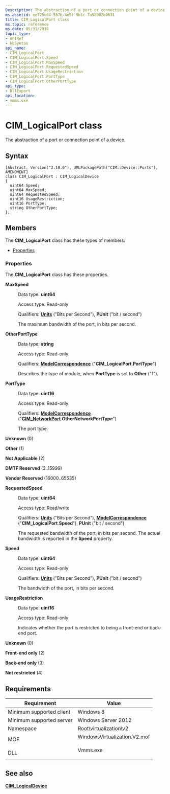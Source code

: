 ```yaml
---
Description: The abstraction of a port or connection point of a device.
ms.assetid: ee725c64-587b-4e5f-9b1c-7a58902b0631
title: CIM_LogicalPort class
ms.topic: reference
ms.date: 05/31/2018
topic_type: 
- APIRef
- kbSyntax
api_name: 
- CIM_LogicalPort
- CIM_LogicalPort.Speed
- CIM_LogicalPort.MaxSpeed
- CIM_LogicalPort.RequestedSpeed
- CIM_LogicalPort.UsageRestriction
- CIM_LogicalPort.PortType
- CIM_LogicalPort.OtherPortType
api_type: 
- DllExport
api_location: 
- vmms.exe
---
```


# CIM\_LogicalPort class

The abstraction of a port or connection point of a device.

## Syntax

``` syntax
[Abstract, Version("2.10.0"), UMLPackagePath("CIM::Device::Ports"), AMENDMENT]
class CIM_LogicalPort : CIM_LogicalDevice
{
  uint64 Speed;
  uint64 MaxSpeed;
  uint64 RequestedSpeed;
  uint16 UsageRestriction;
  uint16 PortType;
  string OtherPortType;
};
```

## Members

The **CIM\_LogicalPort** class has these types of members:

-   [Properties](#properties)

### Properties

The **CIM\_LogicalPort** class has these properties.

<dl> <dt>

**MaxSpeed**
</dt> <dd> <dl> <dt>

Data type: **uint64**
</dt> <dt>

Access type: Read-only
</dt> <dt>

Qualifiers: [**Units**](/windows/desktop/WmiSdk/standard-qualifiers) ("Bits per Second"), **PUnit** ("bit / second")
</dt> </dl>

The maximum bandwidth of the port, in bits per second.

</dd> <dt>

**OtherPortType**
</dt> <dd> <dl> <dt>

Data type: **string**
</dt> <dt>

Access type: Read-only
</dt> <dt>

Qualifiers: [**ModelCorrespondence**](/windows/desktop/WmiSdk/standard-qualifiers) ("**CIM\_LogicalPort**.**PortType**")
</dt> </dl>

Describes the type of module, when **PortType** is set to **Other** ("1").

</dd> <dt>

**PortType**
</dt> <dd> <dl> <dt>

Data type: **uint16**
</dt> <dt>

Access type: Read-only
</dt> <dt>

Qualifiers: [**ModelCorrespondence**](/windows/desktop/WmiSdk/standard-qualifiers) ("[**CIM\_NetworkPort**](cim-networkport.md).**OtherNetworkPortType**")
</dt> </dl>

The port type.

<dt>

<span id="Unknown"></span><span id="unknown"></span><span id="UNKNOWN"></span>

**Unknown** (0)


</dt> <dd></dd> <dt>

<span id="Other"></span><span id="other"></span><span id="OTHER"></span>

**Other** (1)


</dt> <dd></dd> <dt>

<span id="Not_Applicable"></span><span id="not_applicable"></span><span id="NOT_APPLICABLE"></span>

**Not Applicable** (2)


</dt> <dd></dd> <dt>

<span id="DMTF_Reserved"></span><span id="dmtf_reserved"></span><span id="DMTF_RESERVED"></span>

**DMTF Reserved** (3..15999)


</dt> <dd></dd> <dt>

<span id="Vendor_Reserved"></span><span id="vendor_reserved"></span><span id="VENDOR_RESERVED"></span>

**Vendor Reserved** (16000..65535)


</dt> <dd></dd> </dl>

</dd> <dt>

**RequestedSpeed**
</dt> <dd> <dl> <dt>

Data type: **uint64**
</dt> <dt>

Access type: Read/write
</dt> <dt>

Qualifiers: [**Units**](/windows/desktop/WmiSdk/standard-qualifiers) ("Bits per Second"), [**ModelCorrespondence**](/windows/desktop/WmiSdk/standard-qualifiers) ("**CIM\_LogicalPort**.**Speed**"), **PUnit** ("bit / second")
</dt> </dl>

The requested bandwidth of the port, in bits per second. The actual bandwidth is reported in the **Speed** property.

</dd> <dt>

**Speed**
</dt> <dd> <dl> <dt>

Data type: **uint64**
</dt> <dt>

Access type: Read-only
</dt> <dt>

Qualifiers: [**Units**](/windows/desktop/WmiSdk/standard-qualifiers) ("Bits per Second"), **PUnit** ("bit / second")
</dt> </dl>

The bandwidth of the port, in bits per second.

</dd> <dt>

**UsageRestriction**
</dt> <dd> <dl> <dt>

Data type: **uint16**
</dt> <dt>

Access type: Read-only
</dt> </dl>

Indicates whether the port is restricted to being a front-end or back-end port.

<dt>

<span id="Unknown"></span><span id="unknown"></span><span id="UNKNOWN"></span>

**Unknown** (0)


</dt> <dd></dd> <dt>

<span id="Front-end_only"></span><span id="front-end_only"></span><span id="FRONT-END_ONLY"></span>

**Front-end only** (2)


</dt> <dd></dd> <dt>

<span id="Back-end_only"></span><span id="back-end_only"></span><span id="BACK-END_ONLY"></span>

**Back-end only** (3)


</dt> <dd></dd> <dt>

<span id="Not_restricted"></span><span id="not_restricted"></span><span id="NOT_RESTRICTED"></span>

**Not restricted** (4)


</dt> <dd></dd> </dl>

</dd> </dl>

## Requirements



| Requirement | Value |
|-------------------------------------|---------------------------------------------------------------------------------------------------------|
| Minimum supported client<br/> | Windows 8<br/>                                                                                    |
| Minimum supported server<br/> | Windows Server 2012<br/>                                                                          |
| Namespace<br/>                | Root\\virtualization\\v2<br/>                                                                     |
| MOF<br/>                      | <dl> <dt>WindowsVirtualization.V2.mof</dt> </dl> |
| DLL<br/>                      | <dl> <dt>Vmms.exe</dt> </dl>                     |



## See also

<dl> <dt>

[**CIM\_LogicalDevice**](cim-logicaldevice.md)
</dt> </dl>

 

